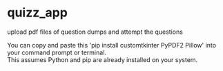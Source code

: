 # quizz_app
upload pdf files of question dumps and attempt the questions


You can copy and paste this 'pip install customtkinter PyPDF2 Pillow' into your command prompt or terminal.</br> This assumes Python and pip are already installed on your system.
